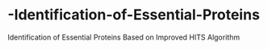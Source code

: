 # -Identification-of-Essential-Proteins
Identification of Essential Proteins Based on Improved HITS Algorithm
